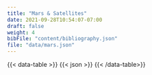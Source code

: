 ```yaml
---
title: "Mars & Satellites"
date: 2021-09-28T10:54:07-07:00
draft: false
weight: 4
bibFile: "content/bibliography.json"
file: "data/mars.json"
---
```


{{< data-table >}}
{{< json >}}
{{< /data-table>}}